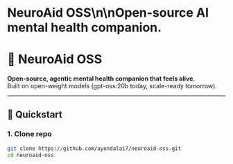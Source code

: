 # NeuroAid OSS\n\nOpen-source AI mental health companion.
# 🧠 NeuroAid OSS  

**Open-source, agentic mental health companion that feels alive.**  
Built on open-weight models (gpt-oss:20b today, scale-ready tomorrow).  

---

## 🚀 Quickstart  

### 1. Clone repo  
```bash
git clone https://github.com/ayondalai7/neuroaid-oss.git
cd neuroaid-oss
